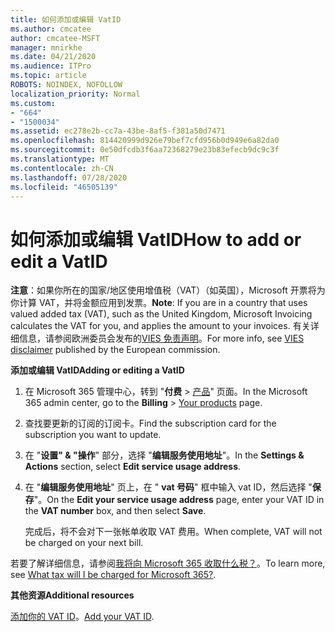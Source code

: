 ```yaml
---
title: 如何添加或编辑 VatID
ms.author: cmcatee
author: cmcatee-MSFT
manager: mnirkhe
ms.date: 04/21/2020
ms.audience: ITPro
ms.topic: article
ROBOTS: NOINDEX, NOFOLLOW
localization_priority: Normal
ms.custom:
- "664"
- "1500034"
ms.assetid: ec278e2b-cc7a-43be-8af5-f381a50d7471
ms.openlocfilehash: 814420999d926e79bef7cfd956b0d949e6a82da0
ms.sourcegitcommit: 0e50dfcdb3f6aa72368279e23b83efecb9dc9c3f
ms.translationtype: MT
ms.contentlocale: zh-CN
ms.lasthandoff: 07/28/2020
ms.locfileid: "46505139"
---
```

# <a name="how-to-add-or-edit-a-vatid"></a><span data-ttu-id="0cd1d-102">如何添加或编辑 VatID</span><span class="sxs-lookup"><span data-stu-id="0cd1d-102">How to add or edit a VatID</span></span>

<span data-ttu-id="0cd1d-103">**注意**：如果你所在的国家/地区使用增值税（VAT）（如英国），Microsoft 开票将为你计算 VAT，并将金额应用到发票。</span><span class="sxs-lookup"><span data-stu-id="0cd1d-103">**Note**: If you are in a country that uses valued added tax (VAT), such as the United Kingdom, Microsoft Invoicing calculates the VAT for you, and applies the amount to your invoices.</span></span> <span data-ttu-id="0cd1d-104">有关详细信息，请参阅欧洲委员会发布的[VIES 免责声明](https://go.microsoft.com/fwlink/p/?LinkID=841741)。</span><span class="sxs-lookup"><span data-stu-id="0cd1d-104">For more info, see [VIES disclaimer](https://go.microsoft.com/fwlink/p/?LinkID=841741) published by the European commission.</span></span>

<span data-ttu-id="0cd1d-105">**添加或编辑 VatID**</span><span class="sxs-lookup"><span data-stu-id="0cd1d-105">**Adding or editing a VatID**</span></span>

1. <span data-ttu-id="0cd1d-106">在 Microsoft 365 管理中心，转到 "**付费** \> [产品](https://go.microsoft.com/fwlink/p/?linkid=842054)" 页面。</span><span class="sxs-lookup"><span data-stu-id="0cd1d-106">In the Microsoft 365 admin center, go to the **Billing** \> [Your products](https://go.microsoft.com/fwlink/p/?linkid=842054) page.</span></span>

2. <span data-ttu-id="0cd1d-107">查找要更新的订阅的订阅卡。</span><span class="sxs-lookup"><span data-stu-id="0cd1d-107">Find the subscription card for the subscription you want to update.</span></span>

3. <span data-ttu-id="0cd1d-108">在 "**设置" & "操作**" 部分，选择 "**编辑服务使用地址**"。</span><span class="sxs-lookup"><span data-stu-id="0cd1d-108">In the **Settings & Actions** section, select **Edit service usage address**.</span></span>

4. <span data-ttu-id="0cd1d-109">在 "**编辑服务使用地址**" 页上，在 " **vat 号码**" 框中输入 vat ID，然后选择 "**保存**"。</span><span class="sxs-lookup"><span data-stu-id="0cd1d-109">On the **Edit your service usage address** page, enter your VAT ID in the **VAT number** box, and then select **Save**.</span></span>

    <span data-ttu-id="0cd1d-110">完成后，将不会对下一张帐单收取 VAT 费用。</span><span class="sxs-lookup"><span data-stu-id="0cd1d-110">When complete, VAT will not be charged on your next bill.</span></span>

<span data-ttu-id="0cd1d-111">若要了解详细信息，请参阅[我将向 Microsoft 365 收取什么税？](https://docs.microsoft.com/microsoft-365/commerce/billing-and-payments/tax-information)。</span><span class="sxs-lookup"><span data-stu-id="0cd1d-111">To learn more, see [What tax will I be charged for Microsoft 365?](https://docs.microsoft.com/microsoft-365/commerce/billing-and-payments/tax-information).</span></span>

<span data-ttu-id="0cd1d-112">**其他资源**</span><span class="sxs-lookup"><span data-stu-id="0cd1d-112">**Additional resources**</span></span>

<span data-ttu-id="0cd1d-113">[添加你的 VAT ID](https://docs.microsoft.com/microsoft-365/commerce/billing-and-payments/tax-information?view=o365-worldwide#add-your-vat-id-eu-countries-only)。</span><span class="sxs-lookup"><span data-stu-id="0cd1d-113">[Add your VAT ID](https://docs.microsoft.com/microsoft-365/commerce/billing-and-payments/tax-information?view=o365-worldwide#add-your-vat-id-eu-countries-only).</span></span>